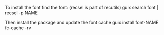 To install the font
find the font:
(recsel is part of recutils)
guix search font | recsel -p NAME

Then install the package and update the font cache
guix install font-NAME
fc-cache -rv

